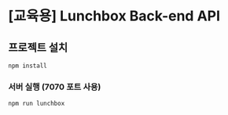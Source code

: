 # [교육용] Lunchbox Back-end API

## 프로젝트 설치
```
npm install
```

### 서버 실행 (7070 포트 사용)
```
npm run lunchbox
```

